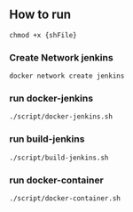 ## How to run

```
chmod +x {shFile}
```

### Create Network jenkins

```
docker network create jenkins
```

### run docker-jenkins

```
./script/docker-jenkins.sh
```

### run build-jenkins

```
./script/build-jenkins.sh
```

### run docker-container

```
./script/docker-container.sh
```


